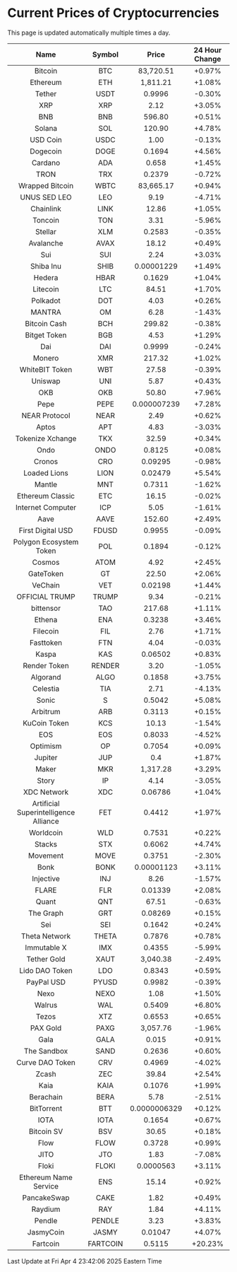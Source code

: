 # Current Prices of Cryptocurrencies
This page is updated automatically multiple times a day.

| Name | Symbol | Price | 24 Hour Change |
| :---: |:---:| :---: | :---: |
| Bitcoin | BTC | 83,720.51 | +0.97% |
| Ethereum | ETH | 1,811.21 | +1.08% |
| Tether | USDT | 0.9996 | -0.30% |
| XRP | XRP | 2.12 | +3.05% |
| BNB | BNB | 596.80 | +0.51% |
| Solana | SOL | 120.90 | +4.78% |
| USD Coin | USDC | 1.00 | -0.13% |
| Dogecoin | DOGE | 0.1694 | +4.56% |
| Cardano | ADA | 0.658 | +1.45% |
| TRON | TRX | 0.2379 | -0.72% |
| Wrapped Bitcoin | WBTC | 83,665.17 | +0.94% |
| UNUS SED LEO | LEO | 9.19 | -4.71% |
| Chainlink | LINK | 12.86 | +1.05% |
| Toncoin | TON | 3.31 | -5.96% |
| Stellar | XLM | 0.2583 | -0.35% |
| Avalanche | AVAX | 18.12 | +0.49% |
| Sui | SUI | 2.24 | +3.03% |
| Shiba Inu | SHIB | 0.00001229 | +1.49% |
| Hedera | HBAR | 0.1629 | +1.04% |
| Litecoin | LTC | 84.51 | +1.70% |
| Polkadot | DOT | 4.03 | +0.26% |
| MANTRA | OM | 6.28 | -1.43% |
| Bitcoin Cash | BCH | 299.82 | -0.38% |
| Bitget Token | BGB | 4.53 | +1.29% |
| Dai | DAI | 0.9999 | -0.24% |
| Monero | XMR | 217.32 | +1.02% |
| WhiteBIT Token | WBT | 27.58 | -0.39% |
| Uniswap | UNI | 5.87 | +0.43% |
| OKB | OKB | 50.80 | +7.96% |
| Pepe | PEPE | 0.000007239 | +7.28% |
| NEAR Protocol | NEAR | 2.49 | +0.62% |
| Aptos | APT | 4.83 | -3.03% |
| Tokenize Xchange | TKX | 32.59 | +0.34% |
| Ondo | ONDO | 0.8125 | +0.08% |
| Cronos | CRO | 0.09295 | -0.98% |
| Loaded Lions | LION | 0.02479 | +5.54% |
| Mantle | MNT | 0.7311 | -1.62% |
| Ethereum Classic | ETC | 16.15 | -0.02% |
| Internet Computer | ICP | 5.05 | -1.61% |
| Aave | AAVE | 152.60 | +2.49% |
| First Digital USD | FDUSD | 0.9955 | -0.09% |
| Polygon Ecosystem Token | POL | 0.1894 | -0.12% |
| Cosmos | ATOM | 4.92 | +2.45% |
| GateToken | GT | 22.50 | +2.06% |
| VeChain | VET | 0.02198 | +1.44% |
| OFFICIAL TRUMP | TRUMP | 9.34 | -0.21% |
| bittensor | TAO | 217.68 | +1.11% |
| Ethena | ENA | 0.3238 | +3.46% |
| Filecoin | FIL | 2.76 | +1.71% |
| Fasttoken | FTN | 4.04 | -0.03% |
| Kaspa | KAS | 0.06502 | +0.83% |
| Render Token | RENDER | 3.20 | -1.05% |
| Algorand | ALGO | 0.1858 | +3.75% |
| Celestia | TIA | 2.71 | -4.13% |
| Sonic | S | 0.5042 | +5.08% |
| Arbitrum | ARB | 0.3113 | +0.15% |
| KuCoin Token | KCS | 10.13 | -1.54% |
| EOS | EOS | 0.8033 | -4.52% |
| Optimism | OP | 0.7054 | +0.09% |
| Jupiter | JUP | 0.4 | +1.87% |
| Maker | MKR | 1,317.28 | +3.29% |
| Story | IP | 4.14 | -3.05% |
| XDC Network | XDC | 0.06786 | +1.04% |
| Artificial Superintelligence Alliance | FET | 0.4412 | +1.97% |
| Worldcoin | WLD | 0.7531 | +0.22% |
| Stacks | STX | 0.6062 | +4.74% |
| Movement | MOVE | 0.3751 | -2.30% |
| Bonk | BONK | 0.00001123 | +3.11% |
| Injective | INJ | 8.26 | -1.57% |
| FLARE | FLR | 0.01339 | +2.08% |
| Quant | QNT | 67.51 | -0.63% |
| The Graph | GRT | 0.08269 | +0.15% |
| Sei | SEI | 0.1642 | +0.24% |
| Theta Network | THETA | 0.7876 | +0.78% |
| Immutable X | IMX | 0.4355 | -5.99% |
| Tether Gold | XAUT | 3,040.38 | -2.49% |
| Lido DAO Token | LDO | 0.8343 | +0.59% |
| PayPal USD | PYUSD | 0.9982 | -0.39% |
| Nexo | NEXO | 1.08 | +1.50% |
| Walrus | WAL | 0.5409 | +6.80% |
| Tezos | XTZ | 0.6553 | +0.65% |
| PAX Gold | PAXG | 3,057.76 | -1.96% |
| Gala | GALA | 0.015 | +0.91% |
| The Sandbox | SAND | 0.2636 | +0.60% |
| Curve DAO Token | CRV | 0.4969 | -4.02% |
| Zcash | ZEC | 39.84 | +2.54% |
| Kaia | KAIA | 0.1076 | +1.99% |
| Berachain | BERA | 5.78 | -2.51% |
| BitTorrent | BTT | 0.0000006329 | +0.12% |
| IOTA | IOTA | 0.1654 | +0.67% |
| Bitcoin SV | BSV | 30.65 | +0.18% |
| Flow | FLOW | 0.3728 | +0.99% |
| JITO | JTO | 1.83 | -7.08% |
| Floki | FLOKI | 0.0000563 | +3.11% |
| Ethereum Name Service | ENS | 15.14 | +0.92% |
| PancakeSwap | CAKE | 1.82 | +0.49% |
| Raydium | RAY | 1.84 | +4.11% |
| Pendle | PENDLE | 3.23 | +3.83% |
| JasmyCoin | JASMY | 0.01047 | +4.07% |
| Fartcoin | FARTCOIN | 0.5115 | +20.23% |

Last Update at Fri Apr  4 23:42:06 2025 Eastern Time